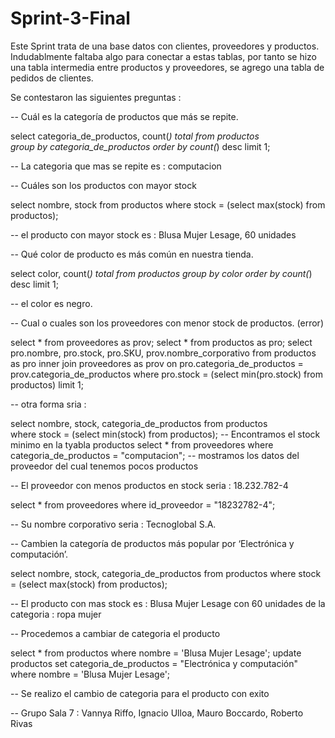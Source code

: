 # Sprint-3-Final

Este Sprint trata de una base datos con clientes, proveedores y productos. Indudablmente faltaba algo para conectar a estas tablas, por tanto se hizo una tabla intermedia entre productos y proveedores, se agrego una tabla de pedidos de clientes.

Se contestaron las siguientes preguntas :

-- Cuál es la categoría de productos que  más se repite.

select categoria_de_productos, count(*) total
 from productos   
 group by categoria_de_productos
 order by count(*) desc limit 1;
 
 -- La categoria que mas se repite es : computacion
 
 -- Cuáles son los productos con mayor  stock

select nombre, stock from productos
where stock = (select max(stock) from productos);

-- el producto con mayor stock es : Blusa Mujer Lesage, 60 unidades


-- Qué color de producto es más común en nuestra tienda.

select color, count(*) total from productos
group by color
order by count(*) desc limit 1;

-- el color es negro.


-- Cual o cuales son los proveedores con menor stock de productos. (error)

select * from proveedores as prov;
select * from productos as pro;
select pro.nombre, pro.stock, pro.SKU, prov.nombre_corporativo from productos as pro
inner join proveedores as prov on pro.categoria_de_productos = prov.categoria_de_productos
where pro.stock = (select min(pro.stock) from productos) limit 1;

-- otra forma sria :

select nombre, stock, categoria_de_productos from productos  
where stock = (select min(stock) from productos);  -- Encontramos el stock minimo en la tyabla productos
select * from proveedores where categoria_de_productos = "computacion"; -- mostramos los datos del proveedor del cual tenemos pocos productos

-- El proveedor con menos productos en stock seria : 18.232.782-4

select * from proveedores where id_proveedor = "18232782-4";

-- Su nombre corporativo seria : Tecnoglobal S.A.


-- Cambien la categoría de productos más popular por ‘Electrónica y computación’.

select nombre, stock, categoria_de_productos from productos where stock = (select max(stock) from productos);

-- El producto con mas stock es : Blusa Mujer Lesage con  60 unidades de la categoria : ropa mujer

-- Procedemos a cambiar de categoria el producto

select * from productos where nombre = 'Blusa Mujer Lesage';
update productos set categoria_de_productos = "Electrónica y computación" where nombre = 'Blusa Mujer Lesage';

-- Se realizo el cambio de categoria para el producto con exito


-- Grupo Sala 7 : Vannya Riffo, Ignacio Ulloa, Mauro Boccardo, Roberto Rivas

